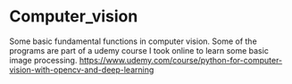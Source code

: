 # Computer_vision
Some basic fundamental functions in computer vision.
Some of the programs are part of a udemy course I took online to learn some basic image processing.
https://www.udemy.com/course/python-for-computer-vision-with-opencv-and-deep-learning
